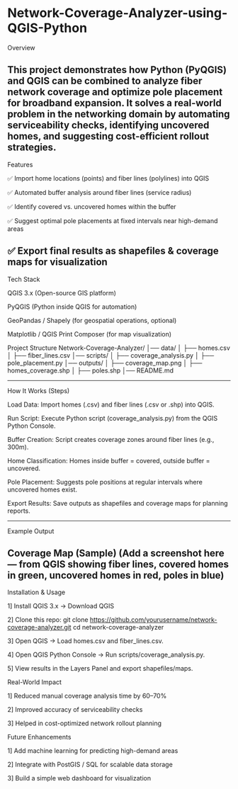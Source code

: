 # Network-Coverage-Analyzer-using-QGIS-Python

Overview

This project demonstrates how Python (PyQGIS) and QGIS can be combined to analyze fiber network coverage and optimize pole placement for broadband expansion.
It solves a real-world problem in the networking domain by automating serviceability checks, identifying uncovered homes, and suggesting cost-efficient rollout strategies.
----------------------------------------------------------
Features

✅ Import home locations (points) and fiber lines (polylines) into QGIS

✅ Automated buffer analysis around fiber lines (service radius)

✅ Identify covered vs. uncovered homes within the buffer

✅ Suggest optimal pole placements at fixed intervals near high-demand areas

✅ Export final results as shapefiles & coverage maps for visualization
---------------------------------------------------------------------
Tech Stack

QGIS 3.x (Open-source GIS platform)

PyQGIS (Python inside QGIS for automation)

GeoPandas / Shapely (for geospatial operations, optional)

Matplotlib / QGIS Print Composer (for map visualization)



Project Structure
Network-Coverage-Analyzer/
│── data/
│   ├── homes.csv
│   ├── fiber_lines.csv
│── scripts/
│   ├── coverage_analysis.py
│   ├── pole_placement.py
│── outputs/
│   ├── coverage_map.png
│   ├── homes_coverage.shp
│   ├── poles.shp
│── README.md

















--------------------------------------------
How It Works (Steps)

Load Data: Import homes (.csv) and fiber lines (.csv or .shp) into QGIS.

Run Script: Execute Python script (coverage_analysis.py) from the QGIS Python Console.

Buffer Creation: Script creates coverage zones around fiber lines (e.g., 300m).

Home Classification: Homes inside buffer = covered, outside buffer = uncovered.

Pole Placement: Suggests pole positions at regular intervals where uncovered homes exist.

Export Results: Save outputs as shapefiles and coverage maps for planning reports.

-------------------------------------------------------
Example Output

Coverage Map (Sample)
(Add a screenshot here — from QGIS showing fiber lines, covered homes in green, uncovered homes in red, poles in blue)
---------------------------------------------------------
Installation & Usage

1] Install QGIS 3.x → Download QGIS

2] Clone this repo: git clone https://github.com/yourusername/network-coverage-analyzer.git
cd network-coverage-analyzer

3] Open QGIS → Load homes.csv and fiber_lines.csv.

4] Open QGIS Python Console → Run scripts/coverage_analysis.py.

5] View results in the Layers Panel and export shapefiles/maps.

Real-World Impact

1] Reduced manual coverage analysis time by 60–70%

2] Improved accuracy of serviceability checks

3]  Helped in cost-optimized network rollout planning

Future Enhancements

1] Add machine learning for predicting high-demand areas

2] Integrate with PostGIS / SQL for scalable data storage

3] Build a simple web dashboard for visualization


